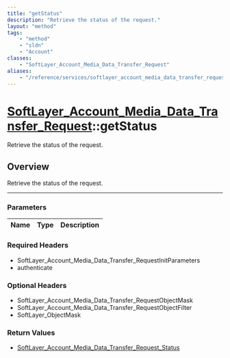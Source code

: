 ```yaml
---
title: "getStatus"
description: "Retrieve the status of the request."
layout: "method"
tags:
    - "method"
    - "sldn"
    - "Account"
classes:
    - "SoftLayer_Account_Media_Data_Transfer_Request"
aliases:
    - "/reference/services/softlayer_account_media_data_transfer_request/getStatus"
---
```

# [SoftLayer_Account_Media_Data_Transfer_Request](/reference/services/SoftLayer_Account_Media_Data_Transfer_Request)::getStatus

Retrieve the status of the request.


## Overview 
Retrieve the status of the request.

-----

### Parameters 
|Name | Type | Description |
| --- | --- | --- |


### Required Headers
* SoftLayer_Account_Media_Data_Transfer_RequestInitParameters
* authenticate


### Optional Headers
* SoftLayer_Account_Media_Data_Transfer_RequestObjectMask
* SoftLayer_Account_Media_Data_Transfer_RequestObjectFilter
* SoftLayer_ObjectMask

### Return Values
* <a href='/reference/datatypes/SoftLayer_Account_Media_Data_Transfer_Request_Status'>SoftLayer_Account_Media_Data_Transfer_Request_Status </a>




